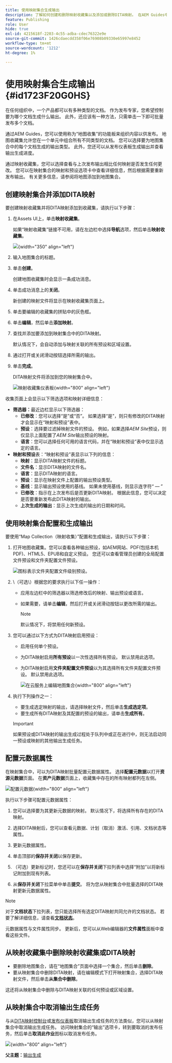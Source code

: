 ```yaml
---
title: 使用映射集合生成输出
description: 了解如何创建和删除映射收藏集以及添加或删除DITA映射。 在AEM Guides中，通过映射集合配置、生成和取消输出生成任务。
feature: Publishing
role: User
hide: true
exl-id: 4215618f-2203-4c55-adba-cdec76322e9e
source-git-commit: 1426cdaecdd358f06e76908b09330e65997e8452
workflow-type: tm+mt
source-wordcount: '1212'
ht-degree: 1%

---
```


# 使用映射集合生成输出 {#id1723F20G0HS}

在任何组织中，一个产品都可以有多种类型的文档。 作为发布专家，您希望控制要为哪个文档生成什么输出。 此外，还应该有一种方法，只需单击一下即可批量发布多个文档。

通过AEM Guides，您可以使用称为“地图收集”的功能板来组织内容以供发布。 地图收藏集允许您在一个单元中组合所有不同类型的文档。 您可以选择要为地图集合中的每个文档生成的输出类型。 此外，您还可以从发布仪表板生成输出并查看输出生成进度。

通过映射收藏集，您可以选择查看与上次发布输出相比任何映射是否发生任何更改。 您可以在映射集合的映射和预设选项卡中查看详细信息，然后根据需要重新发布输出。 有关更多信息，请参阅将地图添加到地图集合。

## 创建映射集合并添加DITA映射

要创建映射收藏集并将DITA映射添加到收藏集，请执行以下步骤：

1. 在Assets UI上，单击&#x200B;**映射收藏集**。

   如果“映射收藏集”链接不可用，请在左边栏中选择&#x200B;**导航**&#x200B;选项，然后单击&#x200B;**映射收藏集**。

   ![](images/access-map-collection-left-rail.png){width="350" align="left"}

1. 输入地图集合的标题。
1. 单击&#x200B;**创建**。

   创建地图收藏集时会显示一条成功消息。

1. 单击成功消息上的&#x200B;**关闭**。

   新创建的映射文件将显示在映射收藏集页面上。

1. 单击要编辑的收藏集的拼贴中的灰色框。
1. 单击&#x200B;**编辑**，然后单击&#x200B;**添加映射**。
1. 查找并添加要添加到映射集合中的DITA映射。

   默认情况下，会自动添加与映射关联的所有预设和区域设置。

1. 通过打开或关闭滑动按钮选择所需的输出。
1. 单击&#x200B;**完成**。

   DITA映射文件将添加到您的映射集合中。

   ![映射收藏集仪表板](./images/map-collection-dashboard.png){width="800" align="left"}

收集页面上会显示以下筛选选项和映射详细信息：

- **筛选器：**&#x200B;最近边栏显示以下筛选器：
   - **已修改**：您可以选择“是”或“否”。 如果选择“是”，则只有修改的DITA映射才会显示在“映射和预设”表中。
   - **预设**：选择要过滤掉映射文件的预设。 例如，如果选择&#x200B;*AEM Site*&#x200B;预设，则仅显示上面配置了&#x200B;*AEM Site*&#x200B;输出预设的映射。
   - **语言**：您可以选择任何可用的语言代码，并在“映射和预设”表中仅显示选定的语言。
- **映射和预设**&#x200B;表：“映射和预设”表显示以下列的信息：
   - **映射**：显示DITA映射文件的标题。
   - **文件名**：显示DITA映射的文件名。
   - **语言**：显示DITA映射的语言。
   - **预设**：显示在映射文件上配置的输出预设类型。
   - **基线**：显示输出预设使用的基线。  如果未使用基线，则显示连字符“ — ”
   - **已修改**：指示在上次发布后是否更新DITA映射。 根据此信息，您可以决定是否要重新发布此DITA映射的输出。
   - **上次生成的输出**：显示上次生成的输出的日期和时间。

## 使用映射集合配置和生成输出

要使用“Map Collection（映射收集）”配置和生成输出，请执行以下步骤：

1. 打开地图收藏集。您可以查看各种输出预设，如AEM网站、PDF(包括本机PDF)、HTML5、EPUB和自定义预设。 您还可以查看管理员创建的全局配置文件预设和文件夹配置文件预设。

   ![](images/global-preset-icon.svg)图标表示文件夹配置文件级别预设。
1. \（可选\）根据您的要求执行以下任一操作：
   - 应用左边栏中的筛选器以筛选修改后的映射、输出预设或语言。
   - 如果需要，请单击&#x200B;**编辑**，然后打开或关闭滑动按钮以更改所需的输出。



     >[!NOTE]
     >  
     > 默认情况下，将禁用任何新预设。

1. 您可以通过以下方式为DITA映射启用预设：

   - 启用任何单个预设。
   - 为DITA映射启用&#x200B;**所有预设**&#x200B;以一次性选择所有预设。 默认禁用此选项。
   - 为DITA映射启用&#x200B;**文件夹配置文件预设**&#x200B;以为其选择所有文件夹配置文件预设。 默认禁用此选项。

     ![在云服务上编辑地图集合](images/edit-map-collection-cs.png){width="800" align="left"}



1. 执行下列操作之一：

   - 要生成选定映射的输出，请选择映射文件，然后单击&#x200B;**生成选定项**。
   - 要生成所有DITA映射及其配置的预设的输出，请单击&#x200B;**生成所有**。

   >[!IMPORTANT]
   >
   > 如果预设或DITA映射的输出生成过程处于队列中或正在进行中，则无法启动同一预设或映射的其他输出生成任务。

## 配置元数据属性

在映射集合中，可以为DITA映射批量配置元数据属性。 选择&#x200B;**配置元数据**&#x200B;以打开&#x200B;**资源元数据**&#x200B;页面。 在&#x200B;**资产元数据**&#x200B;页面上，收藏集中存在的所有映射都列在左侧。

![配置元数据](images/map-collection-asset-metadata.png){width="800" align="left"}

执行以下步骤可配置元数据属性：

1. 您可以选择要为其更新元数据的映射。 默认情况下，将选择所有存在的DITA映射。

1. 选择DITA映射后，您可以查看元数据、计划（取消）激活、引用、文档状态等属性。

1. 更新元数据属性。

1. 单击顶部的&#x200B;**保存并关闭**&#x200B;以保存更新。
1. （可选）更新标记时，您还可以在&#x200B;**保存并关闭**&#x200B;下拉列表中选择“附加”以将新标记附加到现有列表。
1. 从&#x200B;**保存并关闭**&#x200B;下拉菜单中单击&#x200B;**提交**。
将为您从映射集合中批量选择的DITA映射更新元数据属性。

>[!NOTE]
> 
>对于&#x200B;**文档状态**&#x200B;下拉列表，您只能选择所有选定DITA映射共同允许的文档状态。 若要了解详细信息，请查看&#x200B;[**文档状态**](./web-editor-document-states.md)。

元数据属性与文件属性同步。 更新后，您可以从Web编辑器的&#x200B;**文件属性**&#x200B;面板中查看这些文件。



## 从映射收藏集中删除映射收藏集或DITA映射

- 要删除地图集合，请在“地图集合”页面中选择一个集合，然后单击&#x200B;**删除**。
- 要从映射集合中删除DITA映射，请在编辑模式下打开映射集合，选择DITA映射文件，然后单击&#x200B;**从集合中删除**。

这还将从映射集合中删除与DITA映射关联的任何预设或区域设置。


## 从映射集合中取消输出生成任务

与从[DITA映射控制台](generate-output-for-a-dita-map.md#id2061H100T5Z)或[发布仪表板](generate-output-publish-dashboard.md#)取消输出生成任务的方法类似，您可以从映射集合中取消输出生成任务。 访问映射集合的“输出”选项卡，转到要取消的发布任务，然后单击&#x200B;**取消此作业**&#x200B;图标以取消发布任务。

![](images/cancel-publish-task-map-collection.png){width="800" align="left"}

**父主题：**&#x200B;[&#x200B;输出生成](generate-output.md)
